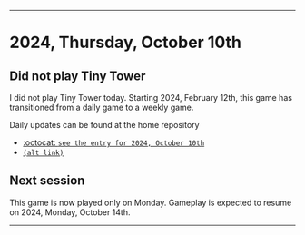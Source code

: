 
***

# 2024, Thursday, October 10th

## Did not play Tiny Tower

<!-- TODO: For each weekly entry, make sure the date is correct. The day of the week should be modified in 4 places !-->

I did not play Tiny Tower today. Starting 2024, February 12th, this game has transitioned from a daily game to a weekly game.

Daily updates can be found at the home repository

- [:octocat: `see the entry for 2024, October 10th`](https://github.com/seanpm2001/SeansLifeArchive_Images_TinyTower/tree/master/tiny%20tower/2024/10_October/10/) 
- [`(alt link)`](/tiny%20tower/2024/10_October/10/)

## Next session

This game is now played only on Monday. Gameplay is expected to resume on 2024, Monday, October 14th.

***
